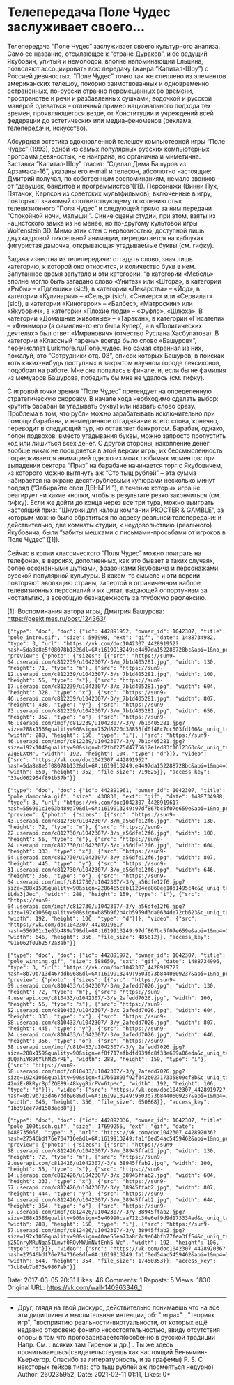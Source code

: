 # Телепередача Поле Чудес заслуживает своего...

Телепередача “Поле Чудес” заслуживает своего культурного анализа. Само ее название, отсылающее к “стране Дураков”, и ее ведущий Якубович, упитый и немолодой, вполне напоминающий Ельцина, позволяют ассоциировать всю передачу (жанра “Капитал-Шоу”) с Россией девяностых. “Поле Чудес” точно так же слеплено из элементов американских телешоу, покорно заимствованных и одновременно остраненных, по-русски странно перемешанных во времени, пространстве и речи и разбавленных сушками, водочкой и русской манерой одеваться – отличный пример национального подхода тех времен, проявляющегося везде, от Конституции и учреждений всей федерации до эстетических или медиа-феноменов (реклама, телепередачи, искусство).

Абсурдная эстетика вдохновленной телешоу компьютерной игры “Поле Чудес” (1993), одной из самых популярных русских компьютерных программ девяностых, не наиграна, но органична и миметична. Заставка “Капитал-Шоу” гласит: “Сделал Дима Башуров из Арзамаса-16”, указаны его e-mail и телефон, абсолютно настоящие: Дмитрий получал, по собственным воспоминаниям, немало звонков – от “девушек, бандитов и программистов”([1]). Персонажи (Винни Пух, Пятачок, Карлсон из советских мультфильмов), включенные в игру, повторяют знакомый соответствующему поколению стык телевизионного “Поля Чудес” и следующей прямо за ним передачи “Спокойной ночи, малыши!”. Синие сцены студии, при этом, взяты из нацистского замка из не менее, но по-другому культовой игры Wolfenstein 3D. Мимо этих стен с нервозностью, доступной лишь двухкадровой пиксельной анимации, передвигается на каблуках фигуристая дамочка, открывающая угадываемые буквы (см. гифку).

Задача известна из телепередачи: отгадать слово, зная лишь категорию, к которой оно относится, и количество букв в нем. Запутанное время запутало и эти категории: “в категории «Мебель» вполне могло быть загадано слово «Унитаз» или «Штора», в категории «Рыбы» – «Пдлещик» (sic!), в категории «Лекарства» – «Йод», в категории «Кулинария» – «Сельд» (sic!), «Сникерс» или «Сервилат» (sic!), в категории «Киногерои» – «Балбес», «Матроскин» или «Якубович», в категории «Плохие люди» – «Фуфло», «Шлюха». В категории «Домашние животные» – «Таракан», в категории «Писатели» – «Фенимор» (а фамилия-то его была Купер), а в «Политических деятелях» был ответ «Имранович» (отчество Руслана Хасбулатова). В категории «Классный парень» всегда было слово «Башуров»”, перечисляет Lurkmore.ru/Поле_чудес. Но самая странная из них, пожалуй, это “Сотрудники отд. 08”, список которых Башуров, в поисках хоть каких-нибудь доступных в закрытом научном городе лексиконов, подобрал на работе. Мне она попалась в финале, и, если бы не фамилия из мемуаров Башурова, победить бы мне не удалось (см. гифку).

С игровой точки зрения “Поле Чудес” претендует на определенную стратегическую сноровку. В начале хода необходимо сделать выбор: крутить барабан (и угадывать букву) или назвать слово сразу. Проблема в том, что рубли можно зарабатывать исключительно при помощи барабана, и немедленное отгадывание всего слова, конечно, переводит в следующий тур, но оставляет банкротом. Барабан, однако, полон подвохов: вместо угадывания буквы, можно запросто пропустить ход или лишиться всех денег. С другой стороны, накопление денег вообще никак не поощряется в этой версии игры; их бессмысленность подчеркивается анимацией одного из моих любимых моментов: при выпадении сектора “Приз” на барабане начинается торг с Якубовичем, из которого можно вытянуть аж “Сто тыщ рублей” – эта сумма набирается на экране десятирублевыми купюрами несколько минут подряд (“Забирайте свои ДЕНЬГИ!”), в течение которых игра не реагирует ни какие кнопки, чтобы в результате резко закончиться (см. гифку). Если же дойти до конца через все три тура, можно выиграть настоящий приз: “Шнурки для калош компании PROCTER & GAMBLE”, за которым можно было обратиться по адресу реальной телепередачи: и действительно, две комнаты студии, к неудовольствию (реального) Якубовича, были “забиты мешками с письмами-просьбами от игроков в Поле Чудес” ([1]).

Сейчас в копии классического “Поля Чудес” можно поиграть на телефонах, в версиях, дополненных, как это бывает в таких случаях, более осознанными шутками, фразочками Якубовича и персонажами русской популярной культуры. В каком-то смысле и эти версии повторяют эволюцию страны, запертой в ограниченном наборе телевизионных персоналий и их цитат, выдающей оппортунизм за ностальгию, а всеобщую безнадежность за глубокую рефлексию.

[1]: Воспоминания автора игры, Дмитрия Башурова: https://geektimes.ru/post/124363/

```
{"type": "doc", "doc": {"id": 442891952, "owner_id": 1042307, "title": "pole_intro.gif", "size": 593998, "ext": "gif", "date": 1488734982, "type": 3, "url": "https://vk.com/doc1042307_442891952?hash=5da8e8e5f08078b132&dl=GA:1619913249:e4497da152288728bc&api=1&no_preview=1", "preview": {"photo": {"sizes": [{"src": "https://sun9-64.userapi.com/c812239/u1042307/-3/m_7b1d405281.jpg", "width": 130, "height": 71, "type": "m"}, {"src": "https://sun9-12.userapi.com/c812239/u1042307/-3/s_7b1d405281.jpg", "width": 100, "height": 55, "type": "s"}, {"src": "https://sun9-17.userapi.com/c812239/u1042307/-3/x_7b1d405281.jpg", "width": 604, "height": 328, "type": "x"}, {"src": "https://sun9-46.userapi.com/c812239/u1042307/-3/y_7b1d405281.jpg", "width": 807, "height": 438, "type": "y"}, {"src": "https://sun9-73.userapi.com/c812239/u1042307/-3/o_7b1d405281.jpg", "width": 650, "height": 352, "type": "o"}, {"src": "https://sun9-46.userapi.com/impf/c812239/u1042307/-3/y_7b1d405281.jpg?size=288x156&quality=90&sign=752d8220d38855fd0f48c7cc503fd106&c_uniq_tag=uNc9Dqf8yatuqlg1QmmJWYPDLbRbgomJSekNrITU_Xw", "width": 288, "height": 156, "type": "i"}, {"src": "https://sun9-46.userapi.com/impf/c812239/u1042307/-3/y_7b1d405281.jpg?size=192x104&quality=90&sign=bf2fbf275d4775612e1ed83f1612363c&c_uniq_tag=QDh2ZyoxXFxLVwlvDhMREWjqOqRM5gHjxx-yJg8LXtM", "width": 192, "height": 104, "type": "d"}]}, "video": {"src": "https://vk.com/doc1042307_442891952?hash=5da8e8e5f08078b132&dl=GA:1619913249:e4497da152288728bc&api=1&mp4=1", "width": 650, "height": 352, "file_size": 719625}}, "access_key": "33ed062954f891b57b"}}
```

```
{"type": "doc", "doc": {"id": 442891961, "owner_id": 1042307, "title": "pole_damochka.gif", "size": 430830, "ext": "gif", "date": 1488734988, "type": 3, "url": "https://vk.com/doc1042307_442891961?hash=556901c1e63b489a79&dl=GA:1619913249:97df867bc5f07e659e&api=1&no_preview=1", "preview": {"photo": {"sizes": [{"src": "https://sun9-43.userapi.com/c812730/u1042307/-3/m_a56dfe12f6.jpg", "width": 130, "height": 72, "type": "m"}, {"src": "https://sun9-22.userapi.com/c812730/u1042307/-3/s_a56dfe12f6.jpg", "width": 100, "height": 56, "type": "s"}, {"src": "https://sun9-24.userapi.com/c812730/u1042307/-3/x_a56dfe12f6.jpg", "width": 604, "height": 333, "type": "x"}, {"src": "https://sun9-64.userapi.com/c812730/u1042307/-3/y_a56dfe12f6.jpg", "width": 807, "height": 445, "type": "y"}, {"src": "https://sun9-31.userapi.com/c812730/u1042307/-3/o_a56dfe12f6.jpg", "width": 646, "height": 356, "type": "o"}, {"src": "https://sun9-64.userapi.com/impf/c812730/u1042307/-3/y_a56dfe12f6.jpg?size=288x159&quality=90&sign=2286465cab11204ee860ee18d1495c4c&c_uniq_tag=9O8X_0TM1IiZglat8TJ7ygrM3FXfezag7-iLda3jJec", "width": 288, "height": 159, "type": "i"}, {"src": "https://sun9-64.userapi.com/impf/c812730/u1042307/-3/y_a56dfe12f6.jpg?size=192x106&quality=90&sign=b85b9f2b4cb5959d3da0634de72cb623&c_uniq_tag=EffFKNOwMJrjDLJL8Gotx36jOWN3L50AopLKaiypzQY", "width": 192, "height": 106, "type": "d"}]}, "video": {"src": "https://vk.com/doc1042307_442891961?hash=556901c1e63b489a79&dl=GA:1619913249:97df867bc5f07e659e&api=1&mp4=1", "width": 646, "height": 356, "file_size": 485612}}, "access_key": "918062f02b2572a3ab"}}
```

```
{"type": "doc", "doc": {"id": 442891972, "owner_id": 1042307, "title": "pole_winning.gif", "size": 588650, "ext": "gif", "date": 1488734996, "type": 3, "url": "https://vk.com/doc1042307_442891972?hash=8b79b713d467ddb968&dl=GA:1619913249:9503d73b8440609237&api=1&no_preview=1", "preview": {"photo": {"sizes": [{"src": "https://sun9-69.userapi.com/c810433/u1042307/-3/m_2afedd7026.jpg", "width": 130, "height": 72, "type": "m"}, {"src": "https://sun9-4.userapi.com/c810433/u1042307/-3/s_2afedd7026.jpg", "width": 100, "height": 56, "type": "s"}, {"src": "https://sun9-52.userapi.com/c810433/u1042307/-3/x_2afedd7026.jpg", "width": 604, "height": 333, "type": "x"}, {"src": "https://sun9-58.userapi.com/c810433/u1042307/-3/y_2afedd7026.jpg", "width": 807, "height": 445, "type": "y"}, {"src": "https://sun9-24.userapi.com/c810433/u1042307/-3/o_2afedd7026.jpg", "width": 646, "height": 356, "type": "o"}, {"src": "https://sun9-58.userapi.com/impf/c810433/u1042307/-3/y_2afedd7026.jpg?size=288x159&quality=90&sign=ef8f717efbdfd939fc8f33e689a06eda&c_uniq_tag=hAY74wq13o7m6mCt0ZznpIr-dUQahiYR9tYlhMZ5rRE", "width": 288, "height": 159, "type": "i"}, {"src": "https://sun9-58.userapi.com/impf/c810433/u1042307/-3/y_2afedd7026.jpg?size=192x106&quality=90&sign=f17b61893f92f342b02717335809cf8b&c_uniq_tag=dtxQDw-42niE-8kRyrBpfZQE89-48kygRirPVw6tpMc", "width": 192, "height": 106, "type": "d"}]}, "video": {"src": "https://vk.com/doc1042307_442891972?hash=8b79b713d467ddb968&dl=GA:1619913249:9503d73b8440609237&api=1&mp4=1", "width": 646, "height": 356, "file_size": 650868}}, "access_key": "1b391ee77d1583aed8"}}
```

```
{"type": "doc", "doc": {"id": 442892036, "owner_id": 1042307, "title": "pole_100tisch.gif", "size": 17699255, "ext": "gif", "date": 1488735066, "type": 3, "url": "https://vk.com/doc1042307_442892036?hash=27546bdf76e704716e&dl=GA:1619913249:fa1f0ed54ac5459462&api=1&no_preview=1", "preview": {"photo": {"sizes": [{"src": "https://sun9-58.userapi.com/c812426/u1042307/-3/m_38945ffab2.jpg", "width": 130, "height": 72, "type": "m"}, {"src": "https://sun9-9.userapi.com/c812426/u1042307/-3/s_38945ffab2.jpg", "width": 100, "height": 55, "type": "s"}, {"src": "https://sun9-14.userapi.com/c812426/u1042307/-3/x_38945ffab2.jpg", "width": 604, "height": 333, "type": "x"}, {"src": "https://sun9-57.userapi.com/c812426/u1042307/-3/y_38945ffab2.jpg", "width": 807, "height": 444, "type": "y"}, {"src": "https://sun9-14.userapi.com/c812426/u1042307/-3/o_38945ffab2.jpg", "width": 644, "height": 354, "type": "o"}, {"src": "https://sun9-57.userapi.com/impf/c812426/u1042307/-3/y_38945ffab2.jpg?size=288x158&quality=90&sign=5e40990caa712c30e6ef9d9d173334ed&c_uniq_tag=EgCbgu5p13qNWTyFYMZ34VgeKsxEFXWZ208AdH6iKLA", "width": 288, "height": 158, "type": "i"}, {"src": "https://sun9-57.userapi.com/impf/c812426/u1042307/-3/y_38945ffab2.jpg?size=192x106&quality=90&sign=40ae55ea73a8c7c9e64bfb77fea3ff54&c_uniq_tag=3pw_c-j25OnryMRuNqa5ILmvf0ROyMWUmNVfEnh5-Wc", "width": 192, "height": 106, "type": "d"}]}, "video": {"src": "https://vk.com/doc1042307_442892036?hash=27546bdf76e704716e&dl=GA:1619913249:fa1f0ed54ac5459462&api=1&mp4=1", "width": 644, "height": 354, "file_size": 17450353}}, "access_key": "7cb8eb7b873e9867eb"}}
```

Date: 2017-03-05 20:31
Likes: 46
Comments: 1
Reposts: 5
Views: 1830
Original URL: https://vk.com/wall-140963346_1



--------------------

  * Друг, глядя на твой дискурс, действительно понимаешь что на все эти дициплины и мыслительные интенции, об: " играх" , "теориях игр", "восприятию реальности-виртуальности, от которых ещё недавно откровено фонило несостоятельностью, ввиду отсутствия опоры в том что проговариваеется(особенно в русской традиции Напр. См. : всяких там Гиренок и др.) . Ты же здесь прочитываешься|свидетельствуешь как настоящий Беньямин-Кьеркегор. Спасибо за литературность, и за графемы) 
    P. S. С некоторых тейков типа: сто тыщ рублей аж посмеяться недурно)
    Author: 260235952, Date: 2021-02-11 01:11, Likes: 0*

